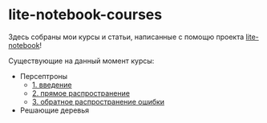 # lite-notebook-courses

Здесь собраны мои курсы и статьи, написанные с помощю проекта 
[lite-notebook](https://github.com/devmule/lite-notebook)!

Существующие на данный момент курсы:

- Персептроны 
  - [1. введение](https://devmule.github.io/lite-notebook/index.html?reportUrl=https://raw.githubusercontent.com/devmule/lite-notebook-courses/main/perceptron/1_intro.ltn)
  - [2. прямое распространение](https://devmule.github.io/lite-notebook/index.html?reportUrl=https://raw.githubusercontent.com/devmule/lite-notebook-courses/main/perceptron/2_feedforward.ltn)
  - [3. обратное распространение ошибки](https://devmule.github.io/lite-notebook/index.html?reportUrl=https://raw.githubusercontent.com/devmule/lite-notebook-courses/main/perceptron/3_back_propagation.ltn)
- Решающие деревья


